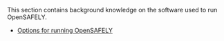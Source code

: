 This section contains background knowledge on the software used to run OpenSAFELY.

* [Options for running OpenSAFELY](options-for-running-opensafely/index.md)
